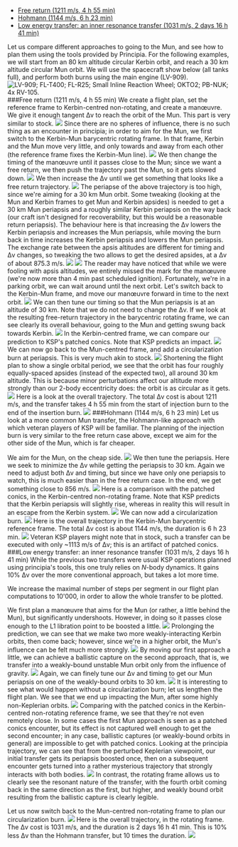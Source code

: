 - [Free return (1211 m/s, 4 h 55 min)](https://github.com/mockingbirdnest/Principia/wiki/A-guide-to-going-to-the-Mun-with-Principia#free-return-1211-ms-4-h-55-min)
- [Hohmann (1144 m/s, 6 h 23 min)](https://github.com/mockingbirdnest/Principia/wiki/A-guide-to-going-to-the-Mun-with-Principia#hohmann-1144-ms-6-h-23-min)
- [Low energy transfer: an inner resonance transfer (1031 m/s, 2 days 16 h 41 min)](https://github.com/mockingbirdnest/Principia/wiki/A-guide-to-going-to-the-Mun-with-Principia#low-energy-transfer-an-inner-resonance-transfer-1031-ms-2-days-16-h-41-min)

Let us compare different approaches to going to the Mun, and see how to plan them using the tools provided by Principia.
For the following examples, we will start from an 80 km altitude circular Kerbin orbit, and reach a 30 km altitude circular Mun orbit. We will use the spacecraft show below (all tanks full), and perform both burns using the main engine (LV-909).
![LV-909; FL-T400; FL-R25; Small Inline Reaction Wheel; OKTO2; PB-NUK; 4x RV-105.](http://i.imgur.com/8RKDnPk.png)
###Free return (1211 m/s, 4 h 55 min)
We create a flight plan, set the reference frame to Kerbin-centred non-rotating, and create a manœuvre. We give it enough tangent Δv to reach the orbit of the Mun. This part is very similar to stock.
![](http://i.imgur.com/3OOJFoc.gif)
Since there are no spheres of influence, there is no such thing as an encounter in principia; in order to aim for the Mun, we first switch to the Kerbin-Mun barycentric rotating frame. In that frame, Kerbin and the Mun move very little, and only towards and away from each other (the reference frame fixes the Kerbin-Mun line).
![](http://i.imgur.com/wg3efAO.png)
We then change the timing of the manœuvre until it passes close to the Mun; since we want a free return, we then push the trajectory past the Mun, so it gets slowed down.
![](http://i.imgur.com/3JGUnPg.gif)
We then increase the Δv until we get something that looks like a free return trajectory.
![](http://i.imgur.com/kyhvb3t.gif)
The periapse of the above trajectory is too high, since we're aiming for a 30 km Mun orbit. Some tweaking (looking at the Mun and Kerbin frames to get Mun and Kerbin apsides) is needed to get a 30 km Mun periapsis and a roughly similar Kerbin periapsis on the way back (our craft isn't designed for recoverability, but this would be a reasonable return periapsis).
The behaviour here is that increasing the Δv lowers the Kerbin periapsis and increases the Mun periapsis, while moving the burn back in time increases the Kerbin periapsis and lowers the Mun periapsis. The exchange rate between the apsis altitudes are different for timing and Δv changes, so tweaking the two allows to get the desired apsides, at a Δv of about 875.3 m/s.
![](http://i.imgur.com/Lr1kDfz.png)
![](http://i.imgur.com/8UXrdqv.png)
The reader may have noticed that while we were fooling with apsis altitudes, we entirely missed the mark for the manœuvre (we're now more than 4 min past scheduled ignition). Fortunately, we're in a parking orbit, we can wait around until the next orbit. Let's switch back to the Kerbin-Mun frame, and move our manœuvre forward in time to the next orbit.
![](http://i.imgur.com/sMINV5k.gif)
We can then tune our timing so that the Mun periapsis is at an altitude of 30 km. Note that we do not need to change the Δv.
If we look at the resulting free-return trajectory in the barycentric rotating frame, we can see clearly its overall behaviour, going to the Mun and getting swung back towards Kerbin.
![](http://i.imgur.com/7ym9wMo.png)
In the Kerbin-centred frame, we can compare our prediction to KSP's patched conics. Note that KSP predicts an impact.
![](http://i.imgur.com/ygZs5DB.png)
We can now go back to the Mun-centred frame, and add a circularization burn at periapsis. This is very much akin to stock.
![](http://i.imgur.com/fF207qf.gif)
Shortening the flight plan to show a single orbital period, we see that the orbit has four roughly equally-spaced apsides (instead of the expected two), all around 30 km altitude. This is because minor perturbations affect our altitude more strongly than our 2-body eccentricity does: the orbit is as circular as it gets.
![](http://i.imgur.com/OMuQRwN.png)
Here is a look at the overall trajectory. The total Δv cost is about 1211 m/s, and the transfer takes 4 h 55 min from the start of injection burn to the end of the insertion burn.
![](http://i.imgur.com/FotbpcY.png)
###Hohmann (1144 m/s, 6 h 23 min)
Let us look at a more common Mun transfer, the Hohmann-like approach with which veteran players of KSP will be familiar. The planning of the injection burn is very similar to the free return case above, except we aim for the other side of the Mun, which is far cheaper.

We aim for the Mun, on the cheap side.
![](http://i.imgur.com/ZUeuXsX.gif)
We then tune the periapsis. Here we seek to minimize the Δv while getting the periapsis to 30 km. Again we need to adjust both Δv and timing, but since we have only one periapsis to watch, this is much easier than in the free return case. In the end, we get something close to 856 m/s.
![](http://i.imgur.com/G8n6yC3.png)
Here is a comparison with the patched conics, in the Kerbin-centred non-rotating frame. Note that KSP predicts that the Kerbin periapsis will slightly rise, whereas in reality this will result in an escape from the Kerbin system.
![](http://i.imgur.com/F4bPwt4.png)
We can now add a circularization burn.
![](http://i.imgur.com/ppEhqaK.png)
Here is the overall trajectory in the Kerbin-Mun barycentric reference frame. The total Δv cost is about 1144 m/s, the duration is 6 h 23 min.
![](http://i.imgur.com/WCqbNih.png)
Veteran KSP players might note that in stock, such a transfer can be executed with only ~1113 m/s of Δv; this is an artifact of patched conics.
###Low energy transfer: an inner resonance transfer (1031 m/s, 2 days 16 h 41 min)
While the previous two transfers were usual KSP operations planned using principia's tools, this one truly relies on *N*-body dynamics.
It gains 10% Δv over the more conventional approach, but takes a lot more time.

We increase the maximal number of steps per segment in our flight plan computations to 10'000, in order to allow the whole transfer to be plotted.

We first plan a manœuvre that aims for the Mun (or rather, a little behind the Mun), but significantly undershoots. However, in doing so it passes close enough to the L1 libration point to be boosted a little.
![](http://i.imgur.com/5vaHzGV.png)
Prolonging the prediction, we can see that we make two more weakly-interacting Kerbin orbits, then come back; however, since we're in a higher orbit, the Mun's influence can be felt much more strongly.
![](http://i.imgur.com/w1FFMP0.png)
By moving our first approach a little, we can achieve a ballistic capture on the second approach, that is, we transfer into a weakly-bound unstable Mun orbit only from the influence of gravity.
![](http://i.imgur.com/mbrZDaq.png)
Again, we can finely tune our Δv and timing to get our Mun periapsis on one of the weakly-bound orbits to 30 km.
![](http://i.imgur.com/VxOWJI7.png)
It is interesting to see what would happen without a circularization burn; let us lengthen the flight plan. We see that we end up impacting the Mun, after some highly non-Keplerian orbits.
![](http://i.imgur.com/43LExnF.png)
Comparing with the patched conics in the Kerbin-centred non-rotating reference frame, we see that they're not even remotely close. In some cases the first Mun approach is seen as a patched conics encounter, but its effect is not captured well enough to get the second encounter; in any case, ballistic captures (or weakly-bound orbits in general) are impossible to get with patched conics.
Looking at the principia trajectory, we can see that from the perturbed Keplerian viewpoint, our initial transfer gets its periapsis boosted once, then on a subsequent encounter gets turned into a rather mysterious trajectory that strongly interacts with both bodies.
![](http://i.imgur.com/WgrQB6v.png)
In contrast, the rotating frame allows us to clearly see the resonant nature of the transfer, with the fourth orbit coming back in the same direction as the first, but higher, and weakly bound orbit resulting from the ballistic capture is clearly legible.

Let us now switch back to the Mun-centred non-rotating frame to plan our circularization burn.
![](http://i.imgur.com/AKVWsqc.png)
Here is the overall trajectory, in the rotating frame. The Δv cost is 1031 m/s, and the duration is 2 days 16 h 41 min. This is 10% less Δv than the Hohmann transfer, but 10 times the duration.
![](http://i.imgur.com/4mCM4r6.png)
